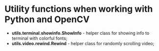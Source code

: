 # Utility functions when working with Python and OpenCV

- **utils.terminal.showinfo.ShowInfo** - helper class for showing info to terminal with colorful fonts;
- **utils.video.rewind.Rewind** - helper class for randomly scrolling video;

